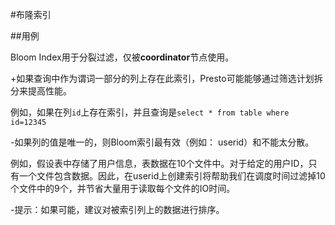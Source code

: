 #布隆索引

##用例

Bloom Index用于分裂过滤，仅被**coordinator**节点使用。

+如果查询中作为谓词一部分的列上存在此索引，Presto可能能够通过筛选计划拆分来提高性能。

例如，如果在列`id`上存在索引，并且查询是`select * from table where id=12345`

-如果列的值是唯一的，则Bloom索引最有效（例如： userid）和不能太分散。

例如，假设表中存储了用户信息，表数据在10个文件中。对于给定的用户ID，只有一个文件包含数据。因此，在userid上创建索引将帮助我们在调度时间过滤掉10个文件中的9个，并节省大量用于读取每个文件的IO时间。
  
-提示：如果可能，建议对被索引列上的数据进行排序。
